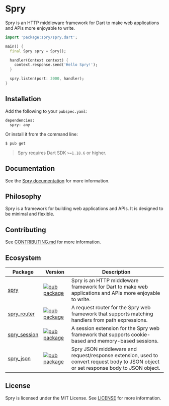 # Spry

Spry is an HTTP middleware framework for Dart to make web applications and APIs more enjoyable to write.

```dart
import 'package:spry/spry.dart';

main() {
  final Spry spry = Spry();

  handler(Context context) {
    context.response.send('Hello Spry!');
  }

  spry.listen(port: 3000, handler);
}
```

## Installation

Add the following to your `pubspec.yaml`:

    dependencies:
      spry: any

Or install it from the command line:

    $ pub get

> Spry requires Dart SDK `>=1.18.6` or higher.

## Documentation

See the [Spry documentation](https://spry.odroe.com) for more information.

## Philosophy

Spry is a framework for building web applications and APIs. It is designed to be minimal and flexible.

## Contributing

See [CONTRIBUTING.md](CONTRIBUTING.md) for more information.

## Ecosystem

| Package | Version | Description |
| ------- | ------- | ----------- |
| [spry](packages/spry) | [![pub package](https://img.shields.io/pub/v/spry.svg)](https://pub.dartlang.org/packages/spry) | Spry is an HTTP middleware framework for Dart to make web applications and APIs more enjoyable to write. |
| [spry_router](packages/spry_router/) | [![pub package](https://img.shields.io/pub/v/spry_router.svg)](https://pub.dartlang.org/packages/spry_router) | A request router for the Spry web framework that supports matching handlers from path expressions. |
| [spry_session](packages/spry_session/) | [![pub package](https://img.shields.io/pub/v/spry_session.svg)](https://pub.dartlang.org/packages/spry_session) | A session extension for the Spry web framework that supports cookie-based and memory-based sessions. |
| [spry_json](packages/spry_json/) | [![pub package](https://img.shields.io/pub/v/spry_json.svg)](https://pub.dartlang.org/packages/spry_json) | Spry JSON middleware and request/response extension, used to convert request body to JSON object or set response body to JSON object. |

## License

Spry is licensed under the MIT License. See [LICENSE](LICENSE) for more information.
